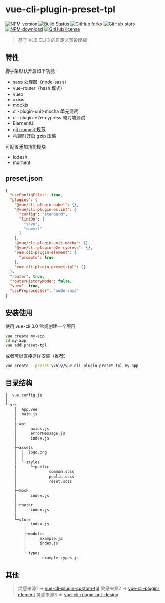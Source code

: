 # vue-cli-plugin-preset-tpl

[![NPM version](https://img.shields.io/npm/v/vue-cli-plugin-preset-tpl.svg?style=flat-square)](https://vxhly.github.io/2016/08/flexbox-layout/) [![Build Status](https://travis-ci.org/vxhly/vue-cli-plugin-preset-tpl.svg?branch=master)](https://travis-ci.org/vxhly/vue-cli-plugin-preset-tpl) [![GitHub forks](https://img.shields.io/github/forks/vxhly/vue-cli-plugin-preset-tpl.svg)](https://github.com/vxhly/vue-cli-plugin-preset-tpl/network) [![GitHub stars](https://img.shields.io/github/stars/vxhly/vue-cli-plugin-preset-tpl.svg)](https://github.com/vxhly/vue-cli-plugin-preset-tpl/stargazers) [![NPM download](https://img.shields.io/npm/dm/vue-cli-plugin-preset-tpl.svg?style=flat-square)](https://npmjs.org/package/vue-cli-plugin-preset-tpl) [![GitHub license](https://img.shields.io/github/license/vxhly/vue-cli-plugin-preset-tpl.svg)](https://github.com/vxhly/vue-cli-plugin-preset-tpl/blob/master/LICENSE)

> 基于 VUE CLI 3 的自定义预设模板

## 特性

脚手架默认开启如下功能

- sass 处理器（node-sass）
- vue-router（hash 模式）
- vuex
- axios
- mockjs
- cli-plugin-unit-mocha 单元测试
- cli-plugin-e2e-cypress 端对端测试
- ElementUI
- [git commit 规范](https://vxhly.github.io/archives/fdd4f330.html)
- 构建时开启 gzip 压缩

可配置添加功能模块

- lodash
- moment

## preset.json

```json
{
  "useConfigFiles": true,
  "plugins": {
    "@vue/cli-plugin-babel": {},
    "@vue/cli-plugin-eslint": {
      "config": "standard",
      "lintOn": [
        "save",
        "commit"
      ]
    },
    "@vue/cli-plugin-unit-mocha": {},
    "@vue/cli-plugin-e2e-cypress": {},
    "vue-cli-plugin-element": {
      "prompts": true
    },
    "vue-cli-plugin-preset-tpl": {}
  },
  "router": true,
  "routerHistoryMode": false,
  "vuex": true,
  "cssPreprocessor": "node-sass"
}
```

## 安装使用

使用 vue-cli 3.0 常规创建一个项目

```bash
vue create my-app
cd my-app
vue add preset-tpl
```

或者可以直接这样安装（推荐）

```bash
vue create --preset vxhly/vue-cli-plugin-preset-tpl my-app
```

## 目录结构

```bash
│  vue.config.js
│
└─src
    │  App.vue
    │  main.js
    │
    ├─api
    │      axios.js
    │      errorMessage.js
    │      index.js
    │
    ├─assets
    │  │  logo.png
    │  │
    │  └─styles
    │      └─public
    │              common.scss
    │              public.scss
    │              reset.scss
    │
    ├─mock
    │      index.js
    │
    ├─router
    │      index.js
    │
    └─store
        │  index.js
        │
        ├─modules
        │      example.js
        │      index.js
        │
        └─types
                example-types.js
```

## 其他

> 灵感来源1 => [vue-cli-plugin-custom-tpl](https://github.com/natee/vue-cli-plugin-custom-tpl)
> 灵感来源2 => [vue-cli-plugin-element](https://github.com/ElementUI/vue-cli-plugin-element)
> 灵感来源3 => [vue-cli-plugin-ant-design](https://github.com/vueComponent/vue-cli-plugin-ant-design)